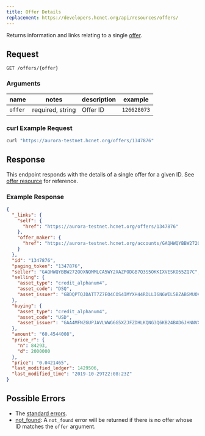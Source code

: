 ```yaml
---
title: Offer Details
replacement: https://developers.hcnet.org/api/resources/offers/
---
```


Returns information and links relating to a single [offer](../resources/offer.md).

## Request

```
GET /offers/{offer}
```

### Arguments

| name | notes | description | example |
| ---- | ----- | ----------- | ------- |
| `offer` | required, string | Offer ID | `126628073` |

### curl Example Request

```sh
curl "https://aurora-testnet.hcnet.org/offers/1347876"
```

<!-- ### JavaScript Example Request -->

## Response

This endpoint responds with the details of a single offer for a given ID. See [offer resource](../resources/offer.md) for reference.

### Example Response

```json
{
  "_links": {
    "self": {
      "href": "https://aurora-testnet.hcnet.org/offers/1347876"
    },
    "offer_maker": {
      "href": "https://aurora-testnet.hcnet.org/accounts/GAQHWQYBBW272OOXNQMMLCA5WY2XAZPODGB7Q3S5OKKIXVESKO55ZQ7C"
    }
  },
  "id": "1347876",
  "paging_token": "1347876",
  "seller": "GAQHWQYBBW272OOXNQMMLCA5WY2XAZPODGB7Q3S5OKKIXVESKO55ZQ7C",
  "selling": {
    "asset_type": "credit_alphanum4",
    "asset_code": "DSQ",
    "asset_issuer": "GBDQPTQJDATT7Z7EO4COS4IMYXH44RDLLI6N6WIL5BZABGMUOVMLWMQF"
  },
  "buying": {
    "asset_type": "credit_alphanum4",
    "asset_code": "USD",
    "asset_issuer": "GAA4MFNZGUPJAVLWWG6G5XZJFZDHLKQNG3Q6KB24BAD6JHNNVXDCF4XG"
  },
  "amount": "60.4544008",
  "price_r": {
    "n": 84293,
    "d": 2000000
  },
  "price": "0.0421465",
  "last_modified_ledger": 1429506,
  "last_modified_time": "2019-10-29T22:08:23Z"
}
```

## Possible Errors

- The [standard errors](../errors.md#standard-errors).
- [not_found](../errors/not-found.md): A `not_found` error will be returned if there is no offer whose ID matches the `offer` argument.
